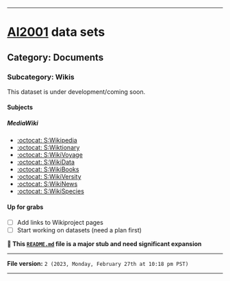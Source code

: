 
***

# [AI2001](https://github.com/seanpm2001/AI2001/) data sets

## Category: Documents

### Subcategory: Wikis

This dataset is under development/coming soon.

#### Subjects

##### MediaWiki

- [:octocat: S:Wikipedia](https://github.com/seanpm2001/AI2001_Category-Documents-SC-Wikis-S-Wikipedia/)
- [:octocat: S:Wiktionary](https://github.com/seanpm2001/AI2001_Category-Documents-SC-Wikis-S-Wiktionary/)
- [:octocat: S:WikiVoyage](https://github.com/seanpm2001/AI2001_Category-Documents-SC-Wikis-S-WikiVoyage/)
- [:octocat: S:WikiData](https://github.com/seanpm2001/AI2001_Category-Documents-SC-Wikis-S-WikiData/)
- [:octocat: S:WikiBooks](https://github.com/seanpm2001/AI2001_Category-Documents-SC-Wikis-S-WikiBooks/)
- [:octocat: S:WikiVersity](https://github.com/seanpm2001/AI2001_Category-Documents-SC-Wikis-S-WikiVersity/)
- [:octocat: S:WikiNews](https://github.com/seanpm2001/AI2001_Category-Documents-SC-Wikis-S-WikiNews/)
- [:octocat: S:WikiSpecies](https://github.com/seanpm2001/AI2001_Category-Documents-SC-Wikis-S-WikiSpecies/)

#### Up for grabs

- [ ] Add links to Wikiproject pages
- [ ] Start working on datasets (need a plan first)

**🌱️ This [`README.md`](/README.md) file is a major stub and need significant expansion**

***

**File version:** `2 (2023, Monday, February 27th at 10:18 pm PST)`

***
